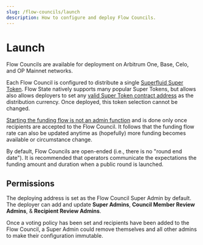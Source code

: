 ```yaml
---
slug: /flow-councils/launch
description: How to configure and deploy Flow Councils.
---
```


# Launch

Flow Councils are available for deployment on Arbitrum One, Base, Celo, and OP Mainnet networks. 

Each Flow Council is configured to distribute a single [Superfluid Super Token](https://docs.superfluid.org/docs/concepts/overview/super-tokens). Flow State natively supports many popular Super Tokens, but allows also allows deployers to set any [valid Super Token contract address](https://explorer.superfluid.org/arbitrum-one/supertokens) as the distribution currency. Once deployed, this token selection cannot be changed.

[Starting the funding flow is not an admin function](005-grow-the-pie.md) and is done only once recipients are accepted to the Flow Council. It follows that the funding flow rate can also be updated anytime as (hopefully) more funding becomes available or circumstance change.

By default, Flow Councils are open-ended (i.e., there is no "round end date"). It is recommended that operators communicate the expectations the funding amount and duration when a public round is launched.

## Permissions

The deploying address is set as the Flow Council Super Admin by default. The deployer can add and update **Super Admins**, **Council Member Review Admins**, & **Recipient Review Admins**.

Once a voting policy has been set and recipients have been added to the Flow Council, a Super Admin could remove themselves and all other admins to make their configuration immutable.